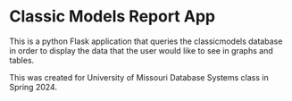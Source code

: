 # Classic Models Report App
This is a python Flask application that queries the classicmodels database in order to display the data that the user would like to see in graphs and tables.   

This was created for University of Missouri Database Systems class in Spring 2024.
